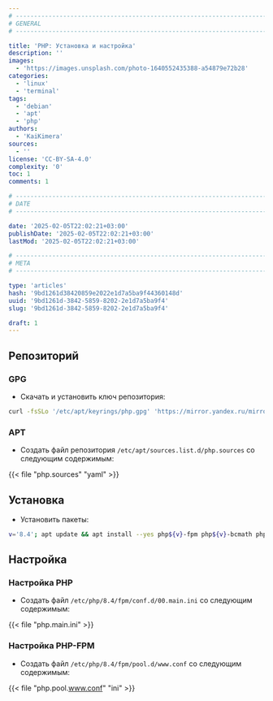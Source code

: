 ```yaml
---
# -------------------------------------------------------------------------------------------------------------------- #
# GENERAL
# -------------------------------------------------------------------------------------------------------------------- #

title: 'PHP: Установка и настройка'
description: ''
images:
  - 'https://images.unsplash.com/photo-1640552435388-a54879e72b28'
categories:
  - 'linux'
  - 'terminal'
tags:
  - 'debian'
  - 'apt'
  - 'php'
authors:
  - 'KaiKimera'
sources:
  - ''
license: 'CC-BY-SA-4.0'
complexity: '0'
toc: 1
comments: 1

# -------------------------------------------------------------------------------------------------------------------- #
# DATE
# -------------------------------------------------------------------------------------------------------------------- #

date: '2025-02-05T22:02:21+03:00'
publishDate: '2025-02-05T22:02:21+03:00'
lastMod: '2025-02-05T22:02:21+03:00'

# -------------------------------------------------------------------------------------------------------------------- #
# META
# -------------------------------------------------------------------------------------------------------------------- #

type: 'articles'
hash: '9bd1261d38420859e2022e1d7a5ba9f44360148d'
uuid: '9bd1261d-3842-5859-8202-2e1d7a5ba9f4'
slug: '9bd1261d-3842-5859-8202-2e1d7a5ba9f4'

draft: 1
---
```




<!--more-->

## Репозиторий

### GPG

- Скачать и установить ключ репозитория:

```bash
curl -fsSLo '/etc/apt/keyrings/php.gpg' 'https://mirror.yandex.ru/mirrors/packages.sury.org/php/apt.gpg'
```

### APT

- Создать файл репозитория `/etc/apt/sources.list.d/php.sources` со следующим содержимым:

{{< file "php.sources" "yaml" >}}

## Установка

- Установить пакеты:

```bash
v='8.4'; apt update && apt install --yes php${v}-fpm php${v}-bcmath php${v}-bz2 php${v}-cli php${v}-curl php${v}-gd php${v}-gmp php${v}-imagick php${v}-imap php${v}-intl php${v}-ldap php${v}-mbstring php${v}-memcached php${v}-mysql php${v}-odbc php${v}-opcache php${v}-pgsql php${v}-redis php${v}-uploadprogress php${v}-xml php${v}-zip php${v}-zstd
```

## Настройка

### Настройка PHP

- Создать файл `/etc/php/8.4/fpm/conf.d/00.main.ini` со следующим содержимым:

{{< file "php.main.ini" >}}

### Настройка PHP-FPM

- Создать файл `/etc/php/8.4/fpm/pool.d/www.conf` со следующим содержимым:

{{< file "php.pool.www.conf" "ini" >}}
